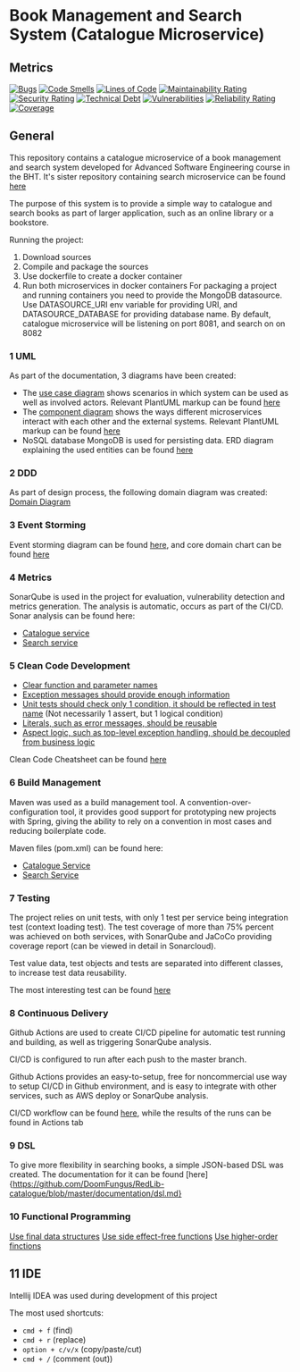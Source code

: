# Book Management and Search System (Catalogue Microservice)
## Metrics   

[![Bugs](https://sonarcloud.io/api/project_badges/measure?project=DoomFungus_RedLib-catalogue&metric=bugs)](https://sonarcloud.io/summary/new_code?id=DoomFungus_RedLib-catalogue)
[![Code Smells](https://sonarcloud.io/api/project_badges/measure?project=DoomFungus_RedLib-catalogue&metric=code_smells)](https://sonarcloud.io/summary/new_code?id=DoomFungus_RedLib-catalogue)
[![Lines of Code](https://sonarcloud.io/api/project_badges/measure?project=DoomFungus_RedLib-catalogue&metric=ncloc)](https://sonarcloud.io/summary/new_code?id=DoomFungus_RedLib-catalogue)
[![Maintainability Rating](https://sonarcloud.io/api/project_badges/measure?project=DoomFungus_RedLib-catalogue&metric=sqale_rating)](https://sonarcloud.io/summary/new_code?id=DoomFungus_RedLib-catalogue)
[![Security Rating](https://sonarcloud.io/api/project_badges/measure?project=DoomFungus_RedLib-catalogue&metric=security_rating)](https://sonarcloud.io/summary/new_code?id=DoomFungus_RedLib-catalogue)
[![Technical Debt](https://sonarcloud.io/api/project_badges/measure?project=DoomFungus_RedLib-catalogue&metric=sqale_index)](https://sonarcloud.io/summary/new_code?id=DoomFungus_RedLib-catalogue)
[![Vulnerabilities](https://sonarcloud.io/api/project_badges/measure?project=DoomFungus_RedLib-catalogue&metric=vulnerabilities)](https://sonarcloud.io/summary/new_code?id=DoomFungus_RedLib-catalogue)
[![Reliability Rating](https://sonarcloud.io/api/project_badges/measure?project=DoomFungus_RedLib-catalogue&metric=reliability_rating)](https://sonarcloud.io/summary/new_code?id=DoomFungus_RedLib-catalogue)
[![Coverage](https://sonarcloud.io/api/project_badges/measure?project=DoomFungus_RedLib-catalogue&metric=coverage)](https://sonarcloud.io/summary/new_code?id=DoomFungus_RedLib-catalogue)

## General

This repository contains a catalogue microservice of a book management and search system developed for Advanced Software Engineering course in the BHT.
It's sister repository containing search microservice can be found [here](https://github.com/DoomFungus/RedLib-search)

The purpose of this system is to provide a simple way to catalogue and search books as part of larger application, such as an online library or a bookstore.

Running the project:
1. Download sources
2. Compile and package the sources
3. Use dockerfile to create a docker container
4. Run both microservices in docker containers
For packaging a project and running containers you need to provide the  MongoDB datasource. Use DATASOURCE_URI env variable for providing URI, and DATASOURCE_DATABASE for providing database name.
By default, catalogue microservice will be listening on port 8081, and search on on 8082

### 1 UML
As part of the documentation, 3 diagrams have been created:
- The [use case diagram](https://github.com/DoomFungus/RedLib-catalogue/blob/master/documentation/diagrams/usecase-redlib.png) shows scenarios in which system can be used as well as involved actors. Relevant PlantUML markup can be found [here](https://github.com/DoomFungus/RedLib-catalogue/blob/master/documentation/diagrams/usecase.txt)
- The [component diagram](https://github.com/DoomFungus/RedLib-catalogue/blob/master/documentation/diagrams/component.png) shows the ways different microservices interact with each other and the external systems. Relevant PlantUML markup can be found [here](https://github.com/DoomFungus/RedLib-catalogue/blob/master/documentation/diagrams/component.txt)
- NoSQL database MongoDB is used for persisting data. ERD diagram explaining the used entities can be found [here](https://github.com/DoomFungus/RedLib-catalogue/blob/master/documentation/diagrams/erd.png)

### 2 DDD

As part of design process, the following domain diagram was created:
[Domain Diagram](https://github.com/DoomFungus/RedLib-catalogue/blob/master/documentation/diagrams/DDD.png)

### 3 Event Storming
Event storming diagram can be found [here](https://github.com/DoomFungus/RedLib-catalogue/blob/master/documentation/diagrams/event_storming.png), and core domain chart can be found [here](https://github.com/DoomFungus/RedLib-catalogue/blob/master/documentation/diagrams/core_domain_chart.png)

### 4 Metrics

SonarQube is used in the project for evaluation, vulnerability detection and metrics generation. The analysis is automatic, occurs as part of the CI/CD. Sonar analysis can be found here:
- [Catalogue service](https://sonarcloud.io/project/overview?id=DoomFungus_RedLib-catalogue)
- [Search service](https://sonarcloud.io/project/overview?id=DoomFungus_RedLib-search)

### 5 Clean Code Development

- [Clear function and parameter names](https://github.com/DoomFungus/RedLib-catalogue/blob/master/src/main/java/edu/bht/ase/redlib/service/impl/BookServiceImpl.java#L25)
- [Exception messages should provide enough information](https://github.com/DoomFungus/RedLib-catalogue/blob/master/src/main/java/edu/bht/ase/redlib/exception/codes/CatalogueExceptionCodes.java#L9)
- [Unit tests should check only 1 condition, it should be reflected in test name](https://github.com/DoomFungus/RedLib-catalogue/blob/master/src/test/java/edu/bht/ase/redlib/unittests/service/BookServiceTest.java#L54) \(Not necessarily 1 assert, but 1 logical condition)
- [Literals, such as error messages, should be reusable](https://github.com/DoomFungus/RedLib-catalogue/blob/master/src/main/java/edu/bht/ase/redlib/exception/codes/CatalogueExceptionCodes.java#L9)
- [Aspect logic, such as top-level exception handling, should be decoupled from business logic](https://github.com/DoomFungus/RedLib-catalogue/blob/master/src/main/java/edu/bht/ase/redlib/exception/ExceptionHandlerAdvice.java#L18)

Clean Code Cheatsheet can be found [here](https://github.com/DoomFungus/RedLib-catalogue/blob/master/documentation/ccd.md)


### 6 Build Management
Maven was used as a build management tool. A convention-over-configuration tool, it provides good support for prototyping new projects with Spring, giving the ability to rely on a convention in most cases and reducing boilerplate code.

Maven files (pom.xml) can be found here:
- [Catalogue Service](https://github.com/DoomFungus/RedLib-catalogue/blob/master/pom.xml)
- [Search Service](https://github.com/DoomFungus/RedLib-search/blob/master/pom.xml)


### 7 Testing
The project relies on unit tests, with only 1 test per service being integration test (context loading test). The test coverage of more than 75% percent was achieved on both services, with SonarQube and JaCoCo providing coverage report (can be viewed in detail in Sonarcloud).

Test value data, test objects and tests are separated into different classes, to increase test data reusability.

The most interesting test can be found [here](https://github.com/DoomFungus/RedLib-search/blob/master/src/test/java/edu/bht/ase/redlib/unittests/service/SearchCriteriaBuilderTest.java)

### 8 Continuous Delivery

Github Actions are used to create CI/CD pipeline for automatic test running and building, as well as triggering SonarQube analysis.

CI/CD is configured to run after each push to the master branch.

Github Actions provides an easy-to-setup, free for noncommercial use way to setup CI/CD in Github environment, and is easy to integrate with other services, such as AWS deploy or SonarQube analysis.

CI/CD workflow can be found [here](https://github.com/DoomFungus/RedLib-catalogue/blob/master/.github/workflows/build.yml), while the results of the runs can be found in Actions tab 

### 9 DSL

To give more flexibility in searching books, a simple JSON-based DSL was created. The documentation for it can be found [here]{https://github.com/DoomFungus/RedLib-catalogue/blob/master/documentation/dsl.md}

### 10 Functional Programming

[Use final data structures](https://github.com/DoomFungus/RedLib-catalogue/blob/master/src/main/java/edu/bht/ase/redlib/exception/ex/AbstractException.java#L11)
[Use side effect-free functions](https://github.com/DoomFungus/RedLib-search/blob/master/src/main/java/edu/bht/ase/redlib/service/impl/SearchCriteriaBuilder.java#L33)
[Use higher-order finctions](https://github.com/DoomFungus/RedLib-search/blob/master/src/main/java/edu/bht/ase/redlib/service/impl/SearchCriteriaBuilder.java#L45)

## 11 IDE
Intellij IDEA was used during development of this project
  
The most used shortcuts:
- ```cmd + f``` (find)
- ```cmd + r``` (replace) 
- ```option + c/v/x``` (copy/paste/cut)
- ```cmd + /``` (comment (out))  

